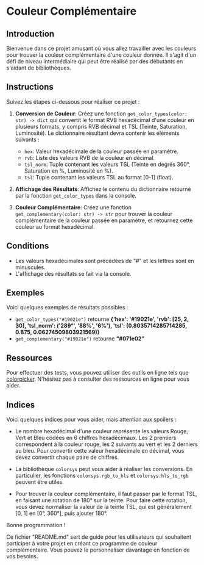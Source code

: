 # Couleur Complémentaire

## Introduction
Bienvenue dans ce projet amusant où vous allez travailler avec les couleurs pour trouver la couleur complémentaire d'une couleur donnée. Il s'agit d'un défi de niveau intermédiaire qui peut être réalisé par des débutants en s'aidant de bibliothèques.

## Instructions
Suivez les étapes ci-dessous pour réaliser ce projet :

1. **Conversion de Couleur**: Créez une fonction `get_color_types(color: str) -> dict` qui convertit le format RVB hexadécimal d'une couleur en plusieurs formats, y compris RVB décimal et TSL (Teinte, Saturation, Luminosité). Le dictionnaire résultant devra contenir les éléments suivants :
   - `hex`: Valeur hexadécimale de la couleur passée en paramètre.
   - `rvb`: Liste des valeurs RVB de la couleur en décimal.
   - `tsl_norm`: Tuple contenant les valeurs TSL (Teinte en degrés 360°, Saturation en %, Luminosité en %).
   - `tsl`: Tuple contenant les valeurs TSL au format [0-1] (float).

2. **Affichage des Résultats**: Affichez le contenu du dictionnaire retourné par la fonction `get_color_types` dans la console.

3. **Couleur Complémentaire**: Créez une fonction `get_complementary(color: str) -> str` pour trouver la couleur complémentaire de la couleur passée en paramètre, et retournez cette couleur au format hexadécimal.

## Conditions
- Les valeurs hexadécimales sont précédées de "#" et les lettres sont en minuscules.
- L'affichage des résultats se fait via la console.

## Exemples
Voici quelques exemples de résultats possibles :

- `get_color_types("#19021e")` retourne **{'hex': '#19021e', 'rvb': [25, 2, 30], 'tsl_norm': ('289°', '88%', '6%'), 'tsl': (0.8035714285714285, 0.875, 0.06274509803921569)}**
- `get_complementary("#19021e")` retourne **"#071e02"**

## Ressources
Pour effectuer des tests, vous pouvez utiliser des outils en ligne tels que [colorpicker](https://colorpicker.me/). N'hésitez pas à consulter des ressources en ligne pour vous aider.

## Indices
Voici quelques indices pour vous aider, mais attention aux spoilers :

- Le nombre hexadécimal d'une couleur représente les valeurs Rouge, Vert et Bleu codées en 6 chiffres hexadécimaux. Les 2 premiers correspondent à la couleur rouge, les 2 suivants au vert et les 2 derniers au bleu. Pour convertir cette valeur hexadécimale en décimal, vous devez convertir chaque paire de chiffres.

- La bibliothèque `colorsys` peut vous aider à réaliser les conversions. En particulier, les fonctions `colorsys.rgb_to_hls` et `colorsys.hls_to_rgb` peuvent être utiles.

- Pour trouver la couleur complémentaire, il faut passer par le format TSL, en faisant une rotation de 180° sur la teinte. Pour faire cette rotation, vous devez normaliser la valeur de la teinte TSL, qui est généralement [0, 1] en [0°, 360°], puis ajouter 180°.

Bonne programmation !

Ce fichier "README.md" sert de guide pour les utilisateurs qui souhaitent participer à votre projet en créant ce programme de couleur complémentaire. Vous pouvez le personnaliser davantage en fonction de vos besoins.

